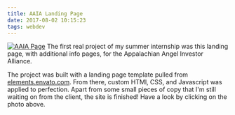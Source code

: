 ```yaml
---
title: AAIA Landing Page
date: 2017-08-02 10:15:23
tags: webdev
---
```

<a href="https://appalachianinvestors.com/" target="_blank"><img class="portfolio-pics" src="/beans-blog/images/aaia-screenshot.png" alt="AAIA Page"></a>
The first real project of my summer internship was this landing page, with additional info pages, for the Appalachian Angel Investor Alliance.

The project was built with a landing page template pulled from [elements.envato.com](https://elements.envato.com/web-templates/landing-page-templates/). From there, custom HTMl, CSS, and Javascript was applied to perfection. Apart from some small pieces of copy that I'm still waiting on from the client, the site is finished! Have a look by clicking on the photo above.
